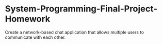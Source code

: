 # System-Programming-Final-Project-Homework
 Create a network-based chat application that allows multiple users to communicate  with each other.
